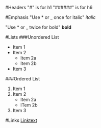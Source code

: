 #Headers
"#" is for h1
"######" is for h6

#Emphasis
"Use * or _ once for italic" *italic*

"Use * or _ twice for bold" __bold__

#Lists
###Unordered List
* Item 1
* Item 2
    * Item 2a
    * Item 2b
* Item 3

###Ordered List
1. Item 1
2. Item 2
    * Item 2a
    * ITem 2b
3. Item 3

#Links
[Linktext](https://guides.github.com/pdfs/markdown-cheatsheet-online.pdf)

